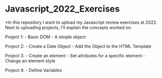 # Javascript_2022_Exercises

*In this repository I want to upload my Javascript review exercises at 2022. Next to uploading projects, I'll explain the concepts worked on.

  Project 1:
    - Basic DOM
    - A simple object



  Project 2:
    - Create a Date Object
    - Add the Object to the HTML Template



  Project 3:
    - Create an element
    - Set attributes for a specific element
    - Change an element style



  Project 4:
    - Define Variables
